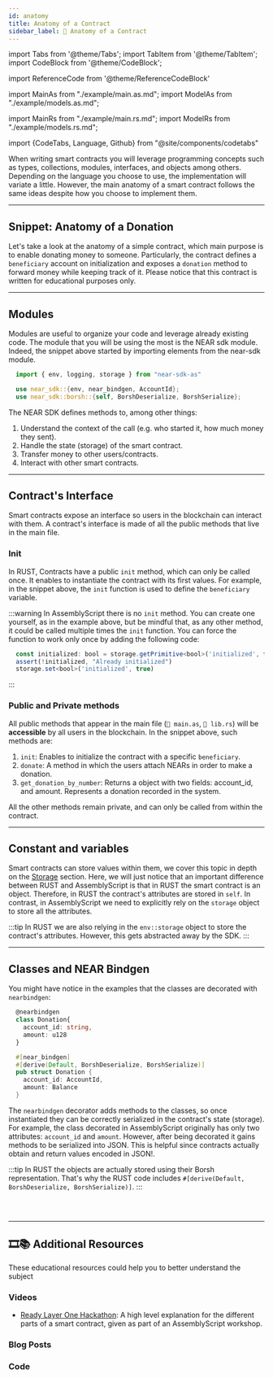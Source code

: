 ```yaml
---
id: anatomy
title: Anatomy of a Contract
sidebar_label: 🧠 Anatomy of a Contract
---
```

import Tabs from '@theme/Tabs';
import TabItem from '@theme/TabItem';
import CodeBlock from '@theme/CodeBlock';

import ReferenceCode from '@theme/ReferenceCodeBlock'

import MainAs from "./example/main.as.md";
import ModelAs from "./example/models.as.md";

import MainRs from "./example/main.rs.md";
import ModelRs from "./example/models.rs.md";

import {CodeTabs, Language, Github} from "@site/components/codetabs"


When writing smart contracts you will leverage programming concepts such as types, collections, modules, interfaces, and objects among others. Depending on the language you choose to use, the implementation will variate a little. However, the main anatomy of a smart contract follows the same ideas despite how you choose to implement them.

---

## Snippet: Anatomy of a Donation

Let's take a look at the anatomy of a simple contract, which main purpose is to enable donating money to someone. Particularly, the contract defines a `beneficiary` account on initialization and exposes a `donation` method to forward money while keeping track of it. Please notice that this contract is written for educational purposes only.

<!-- <CodeTabs>
  <Language value="🦀 - Rust" language="rust">
    <Github fname="main.ts"
            url="https://github.com/saucelabs/docusaurus-theme-github-codeblock/blob/main/src/theme/ReferenceCodeBlock/index.tsx"
            start="105" end="108" />
    <CodeBlock fname="test.ts">
          const chau = 3;
    </CodeBlock>
  </Language>
  <Language value="🚀 - AssemblyScript" language="ts">
    <Github fname="main.ts"
            url="https://github.com/saucelabs/docusaurus-theme-github-codeblock/blob/main/src/theme/ReferenceCodeBlock/index.tsx"
            start="105" end="108" />
    <CodeBlock fname="test.ts">
          const chau = 3;
    </CodeBlock>
  </Language>
</CodeTabs> -->

<Tabs className="language-tabs">
  <TabItem value="as" label="🚀 - AssemblyScript">
    <Tabs className="file-tabs">
      <TabItem value="as-main" label="main.ts">
        <MainAs></MainAs>
      </TabItem>
      <TabItem value="as-external" label="models.ts">
        <ModelAs></ModelAs>
      </TabItem>
    </Tabs>
  </TabItem>
  <TabItem value="rs" label="🦀 - Rust">
    <Tabs className="file-tabs">
      <TabItem value="as-main" label="main.ts">
        <MainRs></MainRs>
      </TabItem>
      <TabItem value="as-external" label="models.ts">
        <ModelRs></ModelRs>
      </TabItem>
    </Tabs>
  </TabItem>
</Tabs>

---

## Modules
Modules are useful to organize your code and leverage already existing code. The module that you will be using the most is the NEAR sdk module. Indeed, the snippet above started by importing elements from the near-sdk module. 

<Tabs className="language-tabs">
  <TabItem value="as" label="🚀 - AssemblyScript">

  ```ts
    import { env, logging, storage } from "near-sdk-as"
  ```

  </TabItem>
  <TabItem value="rs" label="🦀 - Rust">

  ```rust
    use near_sdk::{env, near_bindgen, AccountId};
    use near_sdk::borsh::{self, BorshDeserialize, BorshSerialize};
  ```

  </TabItem>
</Tabs>

The NEAR SDK defines methods to, among other things:

1. Understand the context of the call (e.g. who started it, how much money they sent).
2. Handle the state (storage) of the smart contract.
3. Transfer money to other users/contracts.
4. Interact with other smart contracts.

---
## Contract's Interface
Smart contracts expose an interface so users in the blockchain can interact with them. A contract's interface is made of all the public methods that live in the main file.

### Init
In RUST, Contracts have a public `init` method, which can only be called once. It enables to instantiate the contract with its first values. For example, in the snippet above,
the `init` function is used to define the `beneficiary` variable.

:::warning
In AssemblyScript there is no `init` method. You can create one yourself, as in the example above, but be mindful that, as any other method, it could be called multiple times the `init` function. You can force the function to work only once by adding the following code:

```ts
  const initialized: bool = storage.getPrimitive<bool>('initialized', false)
  assert(!initialized, "Already initialized")
  storage.set<bool>('initialized', true)
```
:::

### Public and Private methods
All public methods that appear in the main file (`🚀 main.as`, `🦀 lib.rs`) will be **accessible** by all users in the blockchain. In the snippet above, such methods are:

1. `init`: Enables to initialize the contract with a specific `beneficiary`.
2. `donate`: A method in which the users attach NEARs in order to make a donation.
3. `get_donation_by_number`: Returns a object with two fields: account_id, and amount. Represents a donation recorded in the system.

All the other methods remain private, and can only be called from within the contract.

---

## Constant and variables

Smart contracts can store values within them, we cover this topic in depth on the [Storage](../storage.md) section. Here, we will just notice that an important difference between RUST and AssemblyScript is that in RUST the smart contract is an object. Therefore, in RUST the contract's attributes are stored in `self`. In contrast, in AssemblyScript we need to explicitly rely on the `storage` object to store all the attributes.

:::tip
In RUST we are also relying in the `env::storage` object to store the contract's attributes. However, this gets abstracted away by the SDK.
:::

---

## Classes and NEAR Bindgen

You might have notice in the examples that the classes are decorated with `nearbindgen`:

<Tabs className="language-tabs">
  <TabItem value="as" label="🚀 - AssemblyScript">

  ```ts
    @nearbindgen
    class Donation{
      account_id: string,
      amount: u128
    }
  ```

  </TabItem>
  <TabItem value="rs" label="🦀 - Rust">

  ```rust
    #[near_bindgen]
    #[derive(Default, BorshDeserialize, BorshSerialize)]
    pub struct Donation {
      account_id: AccountId,
      amount: Balance
    }
  ```

  </TabItem>
</Tabs>

The `nearbindgen` decorator adds methods to the classes, so once instantiated they can be correctly serialized in the contract's state (storage). For example, the class decorated in AssemblyScript originally has only two attributes: `account_id` and `amount`. However, after being decorated it gains methods to be serialized into JSON. This is helpful since contracts actually obtain and return values encoded in JSON!.

:::tip
In RUST the objects are actually stored using their Borsh representation. That's why the RUST code includes `#[derive(Default, BorshDeserialize, BorshSerialize)]`.
:::

### &nbsp;
---
## 🎞️📚 Additional Resources
These educational resources could help you to better understand the subject
### Videos
- [Ready Layer One Hackathon](https://www.youtube.com/watch?v=2mRpIRJ8IK0): A high level explanation for the different parts of a smart contract, given as part of an AssemblyScript workshop.

### Blog Posts

### Code